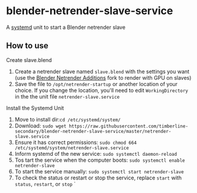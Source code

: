 # blender-netrender-slave-service
A [systemd](https://wiki.debian.org/systemd) unit to start a Blender netrender slave


## How to use
Create slave.blend
1. Create a netrender slave named `slave.blend` with the settings you want (use the [Blender Netrender Additions](https://github.com/WARP-LAB/Blender-Network-Render-Additions) fork to render with GPU on slaves)
1. Save the file to `/opt/netrender-startup` or another location of your choice.  If you change the location, you'll need to edit `WorkingDirectory` in the the unit file `netrender-slave.service`

Install the Systemd Unit
1. Move to install dir:`cd /etc/systemd/system/`
1. Download: `sudo wget https://raw.githubusercontent.com/timberline-secondary/blender-netrender-slave-service/master/netrender-slave.service`
1. Ensure it has correct permissions: `sudo chmod 664 /etc/systemd/system/netrender-slave.service`
1. Inform systemd of the new service: `sudo systemctl daemon-reload`
1. Tos tart the service when the computer boots: `sudo systemctl enable netrender-slave`
1. To start the service manually: `sudo systemctl start netrender-slave`
1. To check the status or restart or stop the service, replace `start` with `status`, `restart`, or `stop` `
